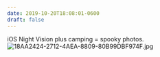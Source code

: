 ```yaml
---
date: 2019-10-20T18:08:01-0600
draft: false
---
```


iOS Night Vision plus camping = spooky photos. ![18AA2424-2712-4AEA-8809-80B99DBF974F.jpg](https://ianwhitney.micro.blog/uploads/2019/a612090df1.jpg)

